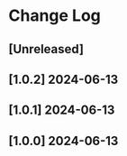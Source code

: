 <!-- markdownlint-disable MD013 MD024 -->

# Change Log

## [Unreleased]
## [1.0.2] 2024-06-13
## [1.0.1] 2024-06-13
## [1.0.0] 2024-06-13
